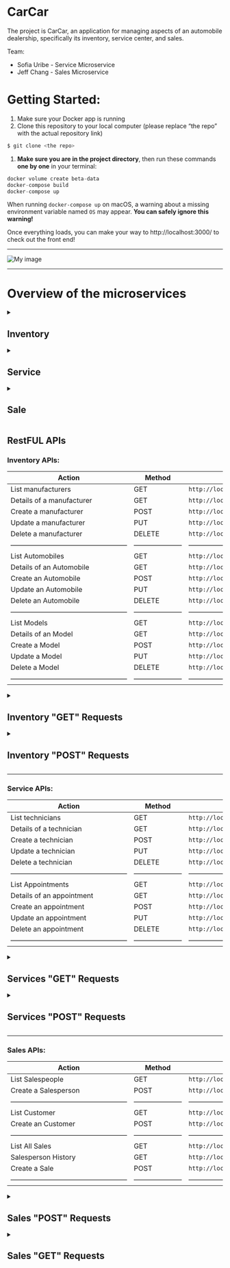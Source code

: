 # CarCar

The project is CarCar, an application for managing aspects of an automobile dealership, specifically its inventory, service center, and sales.

Team:

* Sofia Uribe - Service Microservice
* Jeff Chang - Sales Microservice


# Getting Started:


1. Make sure your Docker app is running
2. Clone this repository to your local computer (please replace “the repo” with the actual repository link)

```jsx
$ git clone <the repo>
```

1. **Make sure you are in the project directory**, then run these commands **one by one** in your terminal:

```jsx
docker volume create beta-data
docker-compose build
docker-compose up
```

When running `docker-compose up` on macOS, a warning about a missing environment variable named `OS` may appear. **You can safely ignore this warning!**

<aside>
Once everything loads, you can make your way to http://localhost:3000/ to check out the front end!

</aside>

---
![My image](excalidraw.png)

---


# Overview of the microservices


<details>
    <summary><h2>Inventory</h2></summary>
   The purpose of this inventory is to gather and organize information we can later use in our respective microservices. Our inventory includes three different types of models: Automobile, VehicleModel, and Manufacturer. Automobile will serve as the core database for our VO (value object) models in both Sales and Service. It will provide VIN, color, year, and model information. VehicleModel will include the model name and a picture URL, as well as the manufacturer (which is pulled from the Manufacturer database). Manufacturer will have a standalone attribute for just the name, which is a straightforward property to supply our VehicleModel.

</details>


<details>
    <summary><h2>Service</h2></summary>
    The service microservice keeps track of service appointments for automobiles and their owners. More specifically, it allows a user to schedule service appointments, view appointment details, and review appointment history once an appointment is marked as "finished". The service history page includes a search function, allowing the user to easily find a vehicle by its VIN. This microservice polls the VIN data from the Inventory through a value object (named AutomobileVO here) to check if the vehicle qualifies for “VIP treatment”. Our dealership offers VIP treatment to customers who have purchased a vehicle from us. The user can also create a technician. This is visible when creating a new service appointment, as you select a technician in the form. By utilizing states in the components, the database always contains the most up-to-date information for the objects; for example, when they are created, deleted, or updated.
</details>


<details>
    <summary><h2>Sale</h2></summary>
    The sales microservice is a powerful tool that makes all 'sales' related functions easily accessible to users. It offers a wide range of functions such as creating a new customer, listing all customers, listing all sales, listing all sales made by a specific salesperson, creating a sale, creating a salesperson, and listing all salespeople. To ensure that the microservice stays updated, it utilizes the Automobile model in the Inventory directory and polls information from that file. This information is then used to offer the most accurate data when presenting information on the webpage. One of the most impressive features of the sales microservice is the built-in functionality of the 'Create a Sale Form'. This functionality ensures that the automobiles that show up in the automobiles drop-down list are only cars that have not yet been sold. By doing this, the microservice prevents any selling of duplicate cars (which have unique VINs). Overall, the sales microservice is a crucial component of the system that makes the selling process more efficient and streamlined. Its functions ensure that all relevant data is kept up to speed and that the information presented on the webpage is accurate and consistent.
</details>

## RestFUL APIs

### Inventory APIs:

| Action | Method | Url |
| --- | --- | --- |
| List manufacturers | GET | ```http://localhost:8100/api/manufacturers/``` |
| Details of a manufacturer | GET | ```http://localhost:8100/api/manufacturers/<:id>/``` |
| Create a manufacturer | POST | ```http://localhost:8100/api/manufacturers/``` |
| Update a manufacturer | PUT | ```http://localhost:8100/api/manufacturers/<:id>/``` |
| Delete a manufacturer | DELETE | ```http://localhost:8100/api/manufacturers/<:id>/``` |
| ————————————————— | ——————— | ————————————————————————— |
| List Automobiles | GET | ```http://localhost:8080/api/automobiles/``` |
| Details of an Automobile | GET | ```http://localhost:8080/api/automobiles/<:vin>/``` |
| Create an Automobile | POST | ```http://localhost:8080/api/automobiles/``` |
| Update an Automobile | PUT | ```http://localhost:8080/api/automobiles/<:vin>/``` |
| Delete an Automobile | DELETE | ```http://localhost:8080/api/automobiles/<:vin>/``` |
| ————————————————— | ——————— | ————————————————————————— |
| List Models | GET | ```http://localhost:8080/api/models/``` |
| Details of an Model | GET | ```http://localhost:8080/api/models/<:id>/``` |
| Create a Model | POST | ```http://localhost:8080/api/models/``` |
| Update a Model | PUT | ```http://localhost:8080/api/models/<:id>/``` |
| Delete a Model | DELETE | ```http://localhost:8080/api/models/<:id>/``` |
| ————————————————— | ——————— | ————————————————————————— |

<details>
<summary><h2>Inventory "GET" Requests</h2></summary>


**Manufacturer list**

```jsx
{
  "manufacturers": [
    {
      "href": "/api/manufacturers/1/",
      "id": 1,
      "name": "Daimler-Chrysler"
    }
  ]
}
```

**Vehicle Model List**

```jsx
{
  "href": "/api/models/1/",
  "id": 1,
  "name": "Sebring",
  "picture_url": "https://upload.wikimedia.org/wikipedia/commons/thumb/7/71/Chrysler_Sebring_front_20090302.jpg/320px-Chrysler_Sebring_front_20090302.jpg",
  "manufacturer": {
    "href": "/api/manufacturers/1/",
    "id": 1,
    "name": "Daimler-Chrysler"
  }
}
```

**Automobile List**

```jsx
{
  "href": "/api/models/1/",
  "id": 1,
  "name": "Sebring",
  "picture_url": "https://upload.wikimedia.org/wikipedia/commons/thumb/7/71/Chrysler_Sebring_front_20090302.jpg/320px-Chrysler_Sebring_front_20090302.jpg",
  "manufacturer": {
    "href": "/api/manufacturers/1/",
    "id": 1,
    "name": "Daimler-Chrysler"
  }
}
```
</details>
<details>
<summary><h2>Inventory "POST" Requests</h2></summary>


**Manufacturer Create Input Example:**

```jsx
{
  "name": "Chrysler"
}
```

**Manufacturer Create Output Example:**

```jsx
{
"href": "/api/manufacturers/1/",
"id": 1,
"name": "Chrysler"
}
```

**Vehicle Model Create Input Example:**

```jsx
{
  "name": "Sebring",
  "picture_url": "https://upload.wikimedia.org/wikipedia/commons/thumb/7/71/Chrysler_Sebring_front_20090302.jpg/320px-Chrysler_Sebring_front_20090302.jpg",
  "manufacturer_id": 1
}
```

**Vehicle Model Create Output Example:**

```jsx
{
  "href": "/api/models/1/",
  "id": 1,
  "name": "Sebring",
  "picture_url": "https://upload.wikimedia.org/wikipedia/commons/thumb/7/71/Chrysler_Sebring_front_20090302.jpg/320px-Chrysler_Sebring_front_20090302.jpg",
  "manufacturer": {
    "href": "/api/manufacturers/1/",
    "id": 1,
    "name": "Daimler-Chrysler"
  }
}
```

**Automobile Create Input Example:**

```jsx
{
  "color": "red",
  "year": 2012,
  "vin": "1C3CC5FB2AN120174",
  "model_id": 1
}
```

**Automobile Create Output Example:**

```jsx
{
  "href": "/api/automobiles/1C3CC5FB2AN120174/",
  "id": 1,
  "color": "yellow",
  "year": 2013,
  "vin": "1C3CC5FB2AN120174",
  "model": {
    "href": "/api/models/1/",
    "id": 1,
    "name": "Sebring",
    "picture_url": "https://upload.wikimedia.org/wikipedia/commons/thumb/7/71/Chrysler_Sebring_front_20090302.jpg/320px-Chrysler_Sebring_front_20090302.jpg",
    "manufacturer": {
      "href": "/api/manufacturers/1/",
      "id": 1,
      "name": "Daimler-Chrysler"
    }
  }
}
```

</details>

---


### Service APIs:

| Action | Method | Url |
| --- | --- | --- |
| List technicians | GET | ```http://localhost:8080/api/technicians/``` |
| Details of a technician | GET | ```http://localhost:8080/api/technicians/<:id>/``` |
| Create a technician | POST | ```http://localhost:8080/api/technicians/``` |
| Update a technician | PUT | ```http://localhost:8080/api/technicians/<:id>/``` |
| Delete a technician | DELETE | ```http://localhost:8080/api/technicians/<:id>/``` |
| ————————————————— | ——————— | ————————————————————————— |
| List Appointments | GET | ```http://localhost:8080/api/appointments/``` |
| Details of an appointment | GET | ```http://localhost:8080/api/appointments/<:id>/``` |
| Create an appointment | POST | ```http://localhost:8080/api/appointments/``` |
| Update an appointment | PUT | ```http://localhost:8080/api/appointments/<:id>/``` |
| Delete an appointment | DELETE | ```http://localhost:8080/api/appointments/<:id>/``` |
| ————————————————— | ——————— | ————————————————————————— |
<details>
<summary><h2>Services "GET" Requests</h2></summary>


**Technician List**

```jsx
{
	"technicians": [
		{
			"href": "/api/technician/1/",
			"name": "Cole",
			"employee_number": 1,
			"id": 1
		},
	]
}
```

 ****

**Service List**

```jsx
{
	"appointments": [
		{
			"href": "/api/appointment/1/",
			"vin": "33333333333333335",
			"customer_name": "Sofia Uribe",
			"date": "2023-03-08T22:15:00+00:00",
			"reason": "Oil Change",
			"vip": true,
			"technician": {
				"href": "/api/technician/2/",
				"name": "Carlos",
				"employee_number": 2,
				"id": 2
			},
			"finished": true,
			"id": 2
		},
    ]
}
```

</details>
<details>
<summary><h2>Services "POST" Requests</h2></summary>


**Technician Creation Example Input:**

```jsx
{
	"name": "Melissa",
	"employee_number": 11
}
```

**Technician Creation Example output:**

```jsx
{
	"href": "/api/technician/11/",
	"name": "Melissa",
	"employee_number": 11,
	"id": 11
}
```

**Service Appointment Creation Example input:**

```jsx
{
	"vin": 11111111111111178,
	"customer_name": "Sofia",
	"date": "2023-03-12",
	"reason": "flat tire",
	"vip": "False",
	"finished": "False",
	"technician": 2
}
```

**Service Appointment Creation Example output:**

```jsx
{
	"href": "/api/appointment/30/",
	"vin": 11111111111111178,
	"customer_name": "Sofia",
	"date": "2023-03-12",
	"reason": "flat tire",
	"vip": false,
	"technician": {
		"href": "/api/technician/2/",
		"name": "Carlos",
		"employee_number": 2,
		"id": 2
	},
	"finished": "False",
	"id": 3
}
```
</details>

---

### Sales APIs:

| Action | Method | Url |
| --- | --- | --- |
| List Salespeople | GET | ```http://localhost:8090/api/salespeople/``` |
| Create a Salesperson | POST | ```http://localhost:8090/api/salespeople/``` |
| ————————————————— | ——————— | ————————————————————————— |
| List Customer | GET | ```http://localhost:8090/api/customers/``` |
| Create an Customer | POST | ```http://localhost:8090/api/customers/``` |
| ————————————————— | ——————— | ————————————————————————— |
| List All Sales | GET | ```http://localhost:8090/api/sales/``` |
| Salesperson History | GET | ```http://localhost:8090/api/salesperson/<:id>/sales``` |
| Create a Sale | POST | ```http://localhost:8090/api/sales/``` |
| ————————————————— | ——————— | ————————————————————————— |


<details>
<summary><h2>Sales "POST" Requests</h2></summary>

**New Sales Record input**

```python
{
	"sale_price": 28000,
	"vin": "5YJ3E1EA5LF807996",
	"salesperson": 2,
	"customer": 1
}
```

**New Sales Record response**

```python
{
	"salesperson": "Sal Callord",
	"customer": "Kevin Lu",
	"vin": "5YJ3E1EA5LF807996",
	"sale_price": 28000,
	"id": 1,
	"employee_number": 3213
}
```

---

**New Customer input**

```python
{
	"name": "Joey Tribbiani",
	"address": "123 Hope St, Lane, 12325",
	"phone_number": 1231231424
}
```

**New Customer response**

```python
{
	"salesperson": "Sal Callord",
	"customer": "Kevin Lu",
	"vin": "5YJ3E1EA5LF807996",
	"sale_price": 28000,
	"id": 1,
	"employee_number": 3213
}
```

---

**New Salesperson input**

```python
{
	"name": "Jimmy John",
	"employee_number": 1
}
```

**New Salesperson response**

```python
{
	"name": "Jimmy John",
	"employee_number": 1
}
```

---

</details>
<details>
<summary><h2>Sales "GET" Requests</h2></summary>


**All Sales return**

```python
{
	"sales": [
		{
			"salesperson": "Jimmy John",
			"customer": "Joey Tribbiani",
			"vin": "AKSJDHF0101278389",
			"sale_price": 400001,
			"id": 24,
			"employee_number": 1
		},
		{
			"salesperson": "Wang Junior",
			"customer": "Jake Seer",
			"vin": "5YJ3E1EA5LF807996",
			"sale_price": 400001,
			"id": 25,
			"employee_number": 2
		}
  ]
}
```

**Specific Salespeople return**

```python
[
	{
		"salesperson": "Sal Callord",
		"customer": "Jeff Chong",
		"vin": "A98SDHF908YH928H3",
		"sale_price": 213122,
		"id": 28,
		"employee_number": 4123
	},
	{
		"salesperson": "Sal Callord",
		"customer": "Jeff Chong",
		"vin": "OJASD98FJH283YH9H",
		"sale_price": 4123,
		"id": 29,
		"employee_number": 4123
	}
]
```

**All Salespeople return**

```python
{
	"salespersons": [
		{
			"name": "Sal Callord",
			"employee_number": 4123,
			"id": 5
		},
		{
			"name": "Larry Freemen",
			"employee_number": 4123,
			"id": 6
		},
		{
			"name": "Ronald Gordon",
			"employee_number": 2213,
			"id": 7
		}
	]
}
```

---

**All Customers**

```python
[
	{
		"name": "Jeff Chang",
		"address": "123 Main St, Pocoway, CA, 1234",
		"phone_number": 1231231233,
		"id": 7
	},
	{
		"name": "Jimmy Johnson",
		"address": "123 Main St, Pocoway, CA, 1234",
		"phone_number": 1412312314,
		"id": 8
	}
]
```


</details>
